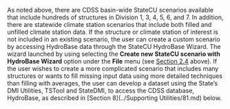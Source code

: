 As noted above, there are CDSS basin-wide StateCU scenarios available that include hundreds of structures 
in Division 1, 3, 4, 5, 6, and 7.  In addition, there are statewide climate station scenarios that include 
both filled and unfilled climate station data. If the structure or climate station of interest is not 
included in an existing scenario, the user can create a custom scenario by accessing HydroBase data through 
the StateCU HydroBase Wizard.  The wizard launched by using selecting the **Create new StateCU scenario with 
HydroBase Wizard** option under the **File** menu (see [Section 2.4](../GUI/hydrobasewizard.md) above).  If the user wishes to create a more 
complicated scenario that includes many structures or wants to fill missing input data using more detailed 
techniques than filling with averages, the user can develop a dataset using the State’s DMI Utilities, TSTool 
and StateDMI, to access the CDSS database, HydroBase, as described in [Section 8](../Supporting Utilities/81.md) below. 